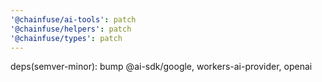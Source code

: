```yaml
---
'@chainfuse/ai-tools': patch
'@chainfuse/helpers': patch
'@chainfuse/types': patch
---
```


deps(semver-minor): bump @ai-sdk/google, workers-ai-provider, openai
